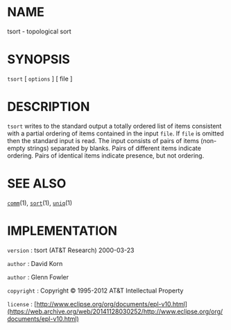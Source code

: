 # NAME

tsort - topological sort

# SYNOPSIS

`tsort` \[ `options` \] \[ file \]

# DESCRIPTION

`tsort` writes to the standard output a totally ordered list of items
consistent with a partial ordering of items contained in the input
`file`. If `file` is omitted then the standard input is read.
The input consists of pairs of items (non-empty strings) separated by
blanks. Pairs of different items indicate ordering. Pairs of identical
items indicate presence, but not ordering.

# SEE ALSO

[`comm`](/web/20141128030252/http://www2.research.att.com/~astopen/man/man1/comm.html)(1),
[`sort`](/web/20141128030252/http://www2.research.att.com/~astopen/man/man1/sort.html)(1),
[`uniq`](/web/20141128030252/http://www2.research.att.com/~astopen/man/man1/uniq.html)(1)

# IMPLEMENTATION

`version`
:   tsort (AT&T Research) 2000-03-23

`author`
:   David Korn

`author`
:   Glenn Fowler

`copyright`
:   Copyright © 1995-2012 AT&T Intellectual Property

`license`
:   [http://www.eclipse.org/org/documents/epl-v10.html](https://web.archive.org/web/20141128030252/http://www.eclipse.org/org/documents/epl-v10.html)


